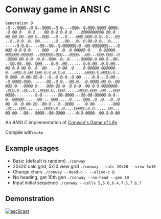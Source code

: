 # Conway game in ANSI C

```
Generation 0
.@...@@@@..@.@..@@@@..@.@....@@@..@.@@@.@@@@.@@@@.
.@.@@.@...@.@....@@.@.@.@.@.@....@@@@@@@@@@.@@.@..
@@.@@.@@..@@.@..@@@...@...@....@@@.@@@.@.@..@...@@
..@..@.@..@..@@.......@...@@...@..@.@@.@.@...@....
.....@.@.@.....@@..@@..@.@@@@@@.@..@@.@@@@@@@....@
@@@.@.@.@.@.....@@@...@..@..@.@@@@@.@....@.@@@@@..
@@@@@@.@@@@@...@@@@@@.@@@...@@@@...@@...@@@.@@@..@
.@@@@.@@.@.@..@.@..@@@..@..@.....@@@@@.@.@@.@..@@.
..@@.@@..@@..@@@....@.@..@@.......@.@.@@..@.@.@@..
@@.@.@.@@.@..@..@@.....@.@@..@....@.@@@@@.@@@@@@..
@...@@@.@.@@.@@@.@.@.@.@.@.........@@@@.@.@@@@.@..
@.@@@..@.@@.@@.@...@..@.@.@..@.@@.....@.@...@.@@..
.@.@@@@.@@@.......@@..@.@...@@.@...@.@@@@.@@.@..@@
@@@.@...@@@@.@....@@@.@@.@..@.@.@..@@.@.@.@@@@@@@.
.@@@.@..@@..@..@@@@.@..@@@......@@@@.@@@..@@...@@@
@@@@.........@.@.......@@.@@@@...@@.@@.@@@@@.@.@..
@..@@@@@......@@....@@@.....@.....@@@..@..@...@..@
@@..@..@.@@.@@..@@.@...@..@@@@.....@.@@........@@@
.@@...@@@........@@@@.@..@....@@@@@.@.@......@@...
@@.@@...@@...@@@@..@@.@@@@.....@.@.@@@@..@@.@.@.@@
```

An *ANSI C* implementation of [Conway's Game of Life](https://en.wikipedia.org/wiki/Conway%27s_Game_of_Life)

Compile with `make`

## Example usages

* Basic (default is random)
  `./conway`
* 20x20 calc grid, 5x10 view grid
  `./conway --calc 20x20 --view 5x10`
* Change chars
  `./conway --dead-c - --alive-c Q`
* No heading, get 10th gen
  `./conway --no-head --gen 10`
* Input initial sequence
  `./conway --cells 5,5.6,6.4,7.5,7.6,7`

## Demonstration

[![asciicast](https://asciinema.org/a/PovKEcCgJLJKQJjOlfyHlTpCb.svg)](https://asciinema.org/a/PovKEcCgJLJKQJjOlfyHlTpCb)
